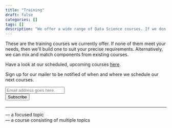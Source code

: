```yaml
---
title: "Training"
draft: false
categories: []
tags: []
description: "We offer a wide range of Data Science courses. If we don't have exactly what you're after we'll tailor make something just for you!"
---
```


These are the training courses we currently offer. If none of them meet your needs, then we'll build one to suit your precise requirements. Alternatively, we can mix and match components from existing courses.

Have a look at our scheduled, upcoming courses <a href="https://training.exegetic.biz/">here</a>. 

<link href="//cdn-images.mailchimp.com/embedcode/horizontal-slim-10_7.css" rel="stylesheet" type="text/css">
<div id="mc_embed_signup">
<form action="https://exegetic.us17.list-manage.com/subscribe/post?u=8735494352499d0ae3512a0e6&amp;id=46ce953016" method="post" id="mc-embedded-subscribe-form" name="mc-embedded-subscribe-form" class="validate" target="_blank" novalidate>
    <div id="mc_embed_signup_scroll">
	<p for="mce-EMAIL">Sign up for our mailer to be notified of when and where we schedule our next courses.</p>
	<input type="email" value="" name="EMAIL" class="email" id="mce-EMAIL" placeholder="Email address goes here." required>
    <!-- real people should not fill this in and expect good things - do not remove this or risk form bot signups-->
    <div style="position: absolute; left: -5000px;" aria-hidden="true"><input type="text" name="b_8735494352499d0ae3512a0e6_46ce953016" tabindex="-1" value=""></div>
    <div class="clear"><input type="submit" value="Subscribe" name="subscribe" id="mc-embedded-subscribe" class="button"></div>
    </div>
</form>
</div>
<hr style="margin-top: 1.3rem!important;">

<i class="fas fa-tag"></i> &mdash; a focused topic<br>
<i class="fas fa-list"></i> &mdash; a course consisting of multiple topics

